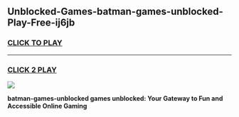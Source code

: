 
## Unblocked-Games-batman-games-unblocked-Play-Free-ij6jb
<h3>
<a href="https://premium76.site?title=batman-games-unblocked&ref=21A">CLICK TO PLAY</a></h3>
<hr>

<h3>
<a href="https://premium76.site?title=batman-games-unblocked&ref=21A">CLICK 2 PLAY</a>
  
</h3>

<a href="https://premium76.site?title=batman-games-unblocked&ref=21A"><img src="https://clearcache.store/games.png"></a>


**batman-games-unblocked games unblocked: Your Gateway to Fun and Accessible Online Gaming**
